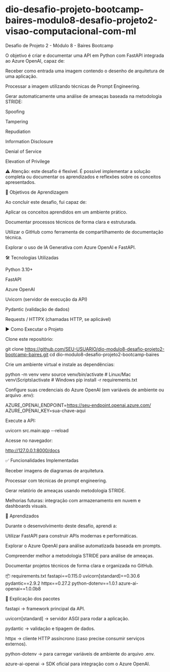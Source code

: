 # dio-desafio-projeto-bootcamp-baires-modulo8-desafio-projeto2-visao-computacional-com-ml
Desafio de Projeto 2 - Módulo 8 - Baires Bootcamp

O objetivo é criar e documentar uma API em Python com FastAPI integrada ao Azure OpenAI, capaz de:

Receber como entrada uma imagem contendo o desenho de arquitetura de uma aplicação.

Processar a imagem utilizando técnicas de Prompt Engineering.

Gerar automaticamente uma análise de ameaças baseada na metodologia STRIDE:

Spoofing

Tampering

Repudiation

Information Disclosure

Denial of Service

Elevation of Privilege

⚠️ Atenção: este desafio é flexível. É possível implementar a solução completa ou documentar os aprendizados e reflexões sobre os conceitos apresentados.

🎯 Objetivos de Aprendizagem

Ao concluir este desafio, fui capaz de:

Aplicar os conceitos aprendidos em um ambiente prático.

Documentar processos técnicos de forma clara e estruturada.

Utilizar o GitHub como ferramenta de compartilhamento de documentação técnica.

Explorar o uso de IA Generativa com Azure OpenAI e FastAPI.

🛠️ Tecnologias Utilizadas

Python 3.10+

FastAPI

Azure OpenAI

Uvicorn (servidor de execução da API)

Pydantic (validação de dados)

Requests / HTTPX (chamadas HTTP, se aplicável)

▶️ Como Executar o Projeto

Clone este repositório:

git clone https://github.com/SEU-USUARIO/dio-modulo8-desafio-projeto2-bootcamp-baires.git
cd dio-modulo8-desafio-projeto2-bootcamp-baires


Crie um ambiente virtual e instale as dependências:

python -m venv venv
source venv/bin/activate  # Linux/Mac
venv\Scripts\activate     # Windows
pip install -r requirements.txt


Configure suas credenciais do Azure OpenAI (em variáveis de ambiente ou arquivo .env):

AZURE_OPENAI_ENDPOINT=https://seu-endpoint.openai.azure.com/
AZURE_OPENAI_KEY=sua-chave-aqui


Execute a API:

uvicorn src.main:app --reload


Acesse no navegador:

http://127.0.0.1:8000/docs

✅ Funcionalidades Implementadas

 Receber imagens de diagramas de arquitetura.

 Processar com técnicas de prompt engineering.

 Gerar relatório de ameaças usando metodologia STRIDE.

 Melhorias futuras: integração com armazenamento em nuvem e dashboards visuais.

📖 Aprendizados

Durante o desenvolvimento deste desafio, aprendi a:

Utilizar FastAPI para construir APIs modernas e performáticas.

Explorar o Azure OpenAI para análise automatizada baseada em prompts.

Compreender melhor a metodologia STRIDE para análise de ameaças.

Documentar projetos técnicos de forma clara e organizada no GitHub.

📦 requirements.txt
fastapi==0.115.0
uvicorn[standard]==0.30.6
pydantic==2.9.2
httpx==0.27.2
python-dotenv==1.0.1
azure-ai-openai==1.0.0b8

🔎 Explicação dos pacotes

fastapi → framework principal da API.

uvicorn[standard] → servidor ASGI para rodar a aplicação.

pydantic → validação e tipagem de dados.

httpx → cliente HTTP assíncrono (caso precise consumir serviços externos).

python-dotenv → para carregar variáveis de ambiente do arquivo .env.

azure-ai-openai → SDK oficial para integração com o Azure OpenAI.
